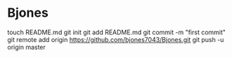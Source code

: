 Bjones
======
touch README.md
git init
git add README.md
git commit -m "first commit"
git remote add origin https://github.com/bjones7043/Bjones.git
git push -u origin master
